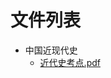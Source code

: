 # 文件列表

- 中国近现代史
    - [近代史考点.pdf](https://github.com/NjustLib/NjustDocs/blob/main/%E4%B8%AD%E5%9B%BD%E8%BF%91%E7%8E%B0%E4%BB%A3%E5%8F%B2/%E8%BF%91%E4%BB%A3%E5%8F%B2%E8%80%83%E7%82%B9.pdf)

